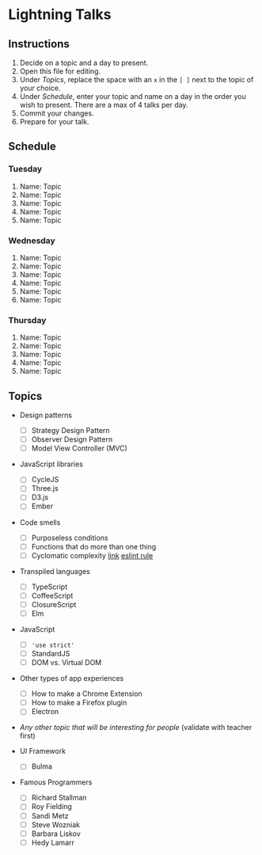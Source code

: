 # Lightning Talks

## Instructions

1. Decide on a topic and a day to present.
2. Open this file for editing.
3. Under _Topics_, replace the space with an `x` in the `[ ]` next to the topic of your choice.
4. Under _Schedule_, enter your topic and name on a day in the order you wish to present. There are a max of 4 talks per day.
5. Commit your changes.
6. Prepare for your talk.


## Schedule

### Tuesday

1. Name: Topic
2. Name: Topic
3. Name: Topic
4. Name: Topic
5. Name: Topic


### Wednesday

1. Name: Topic
2. Name: Topic
3. Name: Topic
4. Name: Topic
5. Name: Topic
6. Name: Topic


### Thursday

1. Name: Topic
2. Name: Topic
3. Name: Topic
4. Name: Topic
5. Name: Topic


## Topics

* Design patterns
  - [ ] Strategy Design Pattern
  - [ ] Observer Design Pattern
  - [ ] Model View Controller (MVC)

* JavaScript libraries
  - [ ] CycleJS
  - [ ] Three.js
  - [ ] D3.js
  - [ ] Ember

* Code smells
  - [ ] Purposeless conditions
  - [ ] Functions that do more than one thing
  - [ ] Cyclomatic complexity [link](http://webuniverse.io/cyclomatic-complexity-refactoring-tips/) [eslint rule](http://eslint.org/docs/rules/complexity)

* Transpiled languages
  - [ ] TypeScript
  - [ ] CoffeeScript
  - [ ] ClosureScript
  - [ ] Elm

* JavaScript
  - [ ] `'use strict'`
  - [ ] StandardJS
  - [ ] DOM vs. Virtual DOM

* Other types of app experiences
  - [ ] How to make a Chrome Extension
  - [ ] How to make a Firefox plugin
  - [ ] Electron

* _Any other topic that will be interesting for people_ (validate with teacher first)

* UI Framework
  - [ ] Bulma

* Famous Programmers
  - [ ] Richard Stallman
  - [ ] Roy Fielding
  - [ ] Sandi Metz
  - [ ] Steve Wozniak
  - [ ] Barbara Liskov
  - [ ] Hedy Lamarr

<!-- Count: 26 -->
